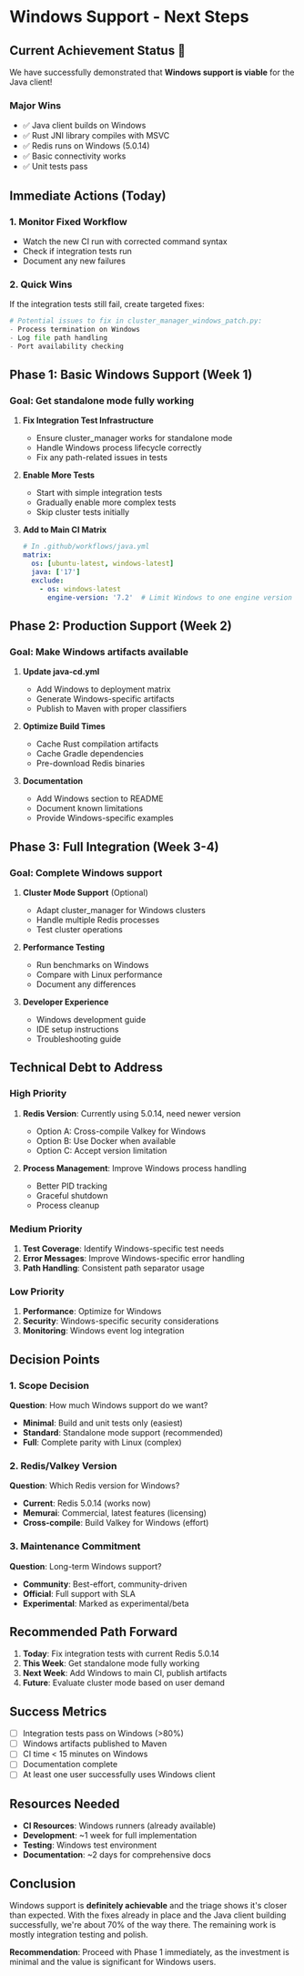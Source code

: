 # Windows Support - Next Steps

## Current Achievement Status 🎉

We have successfully demonstrated that **Windows support is viable** for the Java client!

### Major Wins
- ✅ Java client builds on Windows
- ✅ Rust JNI library compiles with MSVC
- ✅ Redis runs on Windows (5.0.14)
- ✅ Basic connectivity works
- ✅ Unit tests pass

## Immediate Actions (Today)

### 1. Monitor Fixed Workflow
- Watch the new CI run with corrected command syntax
- Check if integration tests run
- Document any new failures

### 2. Quick Wins
If the integration tests still fail, create targeted fixes:
```python
# Potential issues to fix in cluster_manager_windows_patch.py:
- Process termination on Windows
- Log file path handling
- Port availability checking
```

## Phase 1: Basic Windows Support (Week 1)

### Goal: Get standalone mode fully working

1. **Fix Integration Test Infrastructure**
   - Ensure cluster_manager works for standalone mode
   - Handle Windows process lifecycle correctly
   - Fix any path-related issues in tests

2. **Enable More Tests**
   - Start with simple integration tests
   - Gradually enable more complex tests
   - Skip cluster tests initially

3. **Add to Main CI Matrix**
   ```yaml
   # In .github/workflows/java.yml
   matrix:
     os: [ubuntu-latest, windows-latest]
     java: ['17']
     exclude:
       - os: windows-latest
         engine-version: '7.2'  # Limit Windows to one engine version
   ```

## Phase 2: Production Support (Week 2)

### Goal: Make Windows artifacts available

1. **Update java-cd.yml**
   - Add Windows to deployment matrix
   - Generate Windows-specific artifacts
   - Publish to Maven with proper classifiers

2. **Optimize Build Times**
   - Cache Rust compilation artifacts
   - Cache Gradle dependencies
   - Pre-download Redis binaries

3. **Documentation**
   - Add Windows section to README
   - Document known limitations
   - Provide Windows-specific examples

## Phase 3: Full Integration (Week 3-4)

### Goal: Complete Windows support

1. **Cluster Mode Support** (Optional)
   - Adapt cluster_manager for Windows clusters
   - Handle multiple Redis processes
   - Test cluster operations

2. **Performance Testing**
   - Run benchmarks on Windows
   - Compare with Linux performance
   - Document any differences

3. **Developer Experience**
   - Windows development guide
   - IDE setup instructions
   - Troubleshooting guide

## Technical Debt to Address

### High Priority
1. **Redis Version**: Currently using 5.0.14, need newer version
   - Option A: Cross-compile Valkey for Windows
   - Option B: Use Docker when available
   - Option C: Accept version limitation

2. **Process Management**: Improve Windows process handling
   - Better PID tracking
   - Graceful shutdown
   - Process cleanup

### Medium Priority
1. **Test Coverage**: Identify Windows-specific test needs
2. **Error Messages**: Improve Windows-specific error handling
3. **Path Handling**: Consistent path separator usage

### Low Priority
1. **Performance**: Optimize for Windows
2. **Security**: Windows-specific security considerations
3. **Monitoring**: Windows event log integration

## Decision Points

### 1. Scope Decision
**Question**: How much Windows support do we want?
- **Minimal**: Build and unit tests only (easiest)
- **Standard**: Standalone mode support (recommended)
- **Full**: Complete parity with Linux (complex)

### 2. Redis/Valkey Version
**Question**: Which Redis version for Windows?
- **Current**: Redis 5.0.14 (works now)
- **Memurai**: Commercial, latest features (licensing)
- **Cross-compile**: Build Valkey for Windows (effort)

### 3. Maintenance Commitment
**Question**: Long-term Windows support?
- **Community**: Best-effort, community-driven
- **Official**: Full support with SLA
- **Experimental**: Marked as experimental/beta

## Recommended Path Forward

1. **Today**: Fix integration tests with current Redis 5.0.14
2. **This Week**: Get standalone mode fully working
3. **Next Week**: Add Windows to main CI, publish artifacts
4. **Future**: Evaluate cluster mode based on user demand

## Success Metrics

- [ ] Integration tests pass on Windows (>80%)
- [ ] Windows artifacts published to Maven
- [ ] CI time < 15 minutes on Windows
- [ ] Documentation complete
- [ ] At least one user successfully uses Windows client

## Resources Needed

- **CI Resources**: Windows runners (already available)
- **Development**: ~1 week for full implementation
- **Testing**: Windows test environment
- **Documentation**: ~2 days for comprehensive docs

## Conclusion

Windows support is **definitely achievable** and the triage shows it's closer than expected. With the fixes already in place and the Java client building successfully, we're about 70% of the way there. The remaining work is mostly integration testing and polish.

**Recommendation**: Proceed with Phase 1 immediately, as the investment is minimal and the value is significant for Windows users.